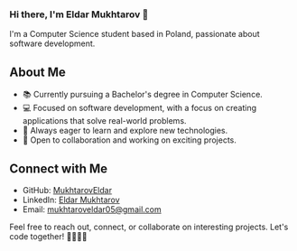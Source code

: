 ### Hi there, I'm Eldar Mukhtarov 👋

I'm a Computer Science student based in Poland, passionate about software development.

## About Me

- 📚 Currently pursuing a Bachelor's degree in Computer Science.
- 💻 Focused on software development, with a focus on creating applications that solve real-world problems.
- 🌱 Always eager to learn and explore new technologies.
- 🤝 Open to collaboration and working on exciting projects.

## Connect with Me

- GitHub: [MukhtarovEldar](https://github.com/MukhtarovEldar)
- LinkedIn: [Eldar Mukhtarov](https://www.linkedin.com/in/eldar-mukhtarov/)
- Email: mukhtaroveldar05@gmail.com

Feel free to reach out, connect, or collaborate on interesting projects. Let's code together! 👩‍💻👨‍💻

<!--
**MukhtarovEldar/MukhtarovEldar** is a ✨ _special_ ✨ repository because its `README.md` (this file) appears on your GitHub profile.

Here are some ideas to get you started:

- 🔭 I’m currently working on ...
- 🌱 I’m currently learning ...
- 👯 I’m looking to collaborate on ...
- 🤔 I’m looking for help with ...
- 💬 Ask me about ...
- 📫 How to reach me: ...
- 😄 Pronouns: ...
- ⚡ Fun fact: ...
-->
